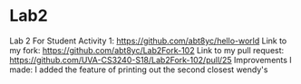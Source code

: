 # Lab2
Lab 2 For Student
Activity 1: https://github.com/abt8yc/hello-world
Link to my fork: https://github.com/abt8yc/Lab2Fork-102
Link to my pull request: https://github.com/UVA-CS3240-S18/Lab2Fork-102/pull/25
Improvements I made: I added the feature of printing out the second closest wendy's
